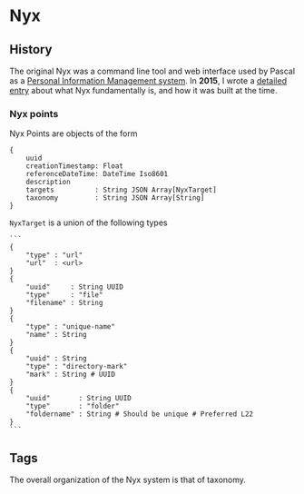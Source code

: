 # Nyx

## History

The original Nyx was a command line tool and web interface used by Pascal as a [Personal Information Management system](https://en.wikipedia.org/wiki/Personal_information_management). In **2015**, I wrote a [detailed entry](http://weblog.alseyn.net/index.php?uuid=40bd59d4-48de-454a-9a50-2c2a1c919e32) about what Nyx fundamentally is, and how it was built at the time.

### Nyx points

Nyx Points are objects of the form

```
{
    uuid
    creationTimestamp: Float
    referenceDateTime: DateTime Iso8601
    description
    targets          : String JSON Array[NyxTarget]
    taxonomy         : String JSON Array[String]
}
```


`NyxTarget` is a union of the following types

    ```
    {
        "type" : "url"
        "url"  : <url>
    }
    {
        "uuid"     : String UUID
        "type"     : "file"
        "filename" : String
    }
    {
        "type" : "unique-name"
        "name" : String
    }
    {
        "uuid" : String
        "type" : "directory-mark"
        "mark" : String # UUID
    }
    {
        "uuid"       : String UUID
        "type"       : "folder"
        "foldername" : String # Should be unique # Preferred L22
    }
    ```

## Tags

The overall organization of the Nyx system is that of taxonomy.



